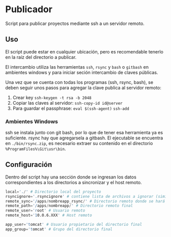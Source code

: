 # Publicador

Script para publicar proyectos mediante ssh a un servidor remoto.

## Uso

El script puede estar en cualquier ubicación, pero es recomendable tenerlo en la raíz del directorio a publicar.

El intercambio utiliza las herramientas `ssh`, `rsync` y `bash` o `gitbash` en ambientes windows y para iniciar seción intercambio de claves públicas.

Una vez que se cuenta con todas los programas (ssh, rsync, bash), se deben seguir unos pasos para agregar la clave publica al servidor remoto:

1. Crear key
  `ssh-keygen -t rsa -b 2048`
2. Copiar las claves al servidor:
  `ssh-copy-id id@server`
3. Para guardar el passphrase:
  `eval $(ssh-agent)`
  `ssh-add`

### Ambientes Windows

ssh se instala junto con git bash, por lo que de tener esa herramienta ya es suficiente.
rsync hay que agregarsela a gitbash. El ejecutable se encuentra en `./bin/rsync.zip`, es necesario extraer su contenido en el directorio `%ProgramFiles%\Git\usr\bin`.

## Configuración

Dentro del script hay una sección donde se ingresan los datos correspondientes a los directorios a sincronizar y el host remoto.

```s
local='./' # Directorio local del proyecto
rsyncignore='.rsyncignore' # contiene lista de archivos a ignorar (simil. .gitignore)
remote_sync='/apps/nombreapp_rsync/' # Directorio remoto donde se hará una primer subida para comparar con el resultado final.
remote_path='/apps/nombreapp/' # Directorio remoto final
remote_user='root' # Usuario remoto
remote_host='10.0.6.XXX' # Host remoto

app_user='tomcat' # Usuario propietario del directorio final
app_group='tomcat' # Grupo del directorio final
```
